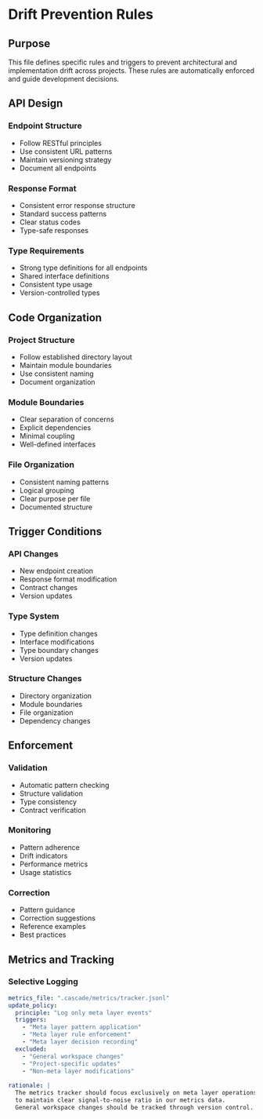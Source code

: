 # Drift Prevention Rules

## Purpose
This file defines specific rules and triggers to prevent architectural and implementation drift across projects. These rules are automatically enforced and guide development decisions.

## API Design
### Endpoint Structure
- Follow RESTful principles
- Use consistent URL patterns
- Maintain versioning strategy
- Document all endpoints

### Response Format
- Consistent error response structure
- Standard success patterns
- Clear status codes
- Type-safe responses

### Type Requirements
- Strong type definitions for all endpoints
- Shared interface definitions
- Consistent type usage
- Version-controlled types

## Code Organization
### Project Structure
- Follow established directory layout
- Maintain module boundaries
- Use consistent naming
- Document organization

### Module Boundaries
- Clear separation of concerns
- Explicit dependencies
- Minimal coupling
- Well-defined interfaces

### File Organization
- Consistent naming patterns
- Logical grouping
- Clear purpose per file
- Documented structure

## Trigger Conditions
### API Changes
- New endpoint creation
- Response format modification
- Contract changes
- Version updates

### Type System
- Type definition changes
- Interface modifications
- Type boundary changes
- Version updates

### Structure Changes
- Directory organization
- Module boundaries
- File organization
- Dependency changes

## Enforcement
### Validation
- Automatic pattern checking
- Structure validation
- Type consistency
- Contract verification

### Monitoring
- Pattern adherence
- Drift indicators
- Performance metrics
- Usage statistics

### Correction
- Pattern guidance
- Correction suggestions
- Reference examples
- Best practices

## Metrics and Tracking
### Selective Logging
```yaml
metrics_file: ".cascade/metrics/tracker.jsonl"
update_policy:
  principle: "Log only meta layer events"
  triggers:
    - "Meta layer pattern application"
    - "Meta layer rule enforcement"
    - "Meta layer decision recording"
  excluded:
    - "General workspace changes"
    - "Project-specific updates"
    - "Non-meta layer modifications"
  
rationale: |
  The metrics tracker should focus exclusively on meta layer operations
  to maintain clear signal-to-noise ratio in our metrics data.
  General workspace changes should be tracked through version control.
